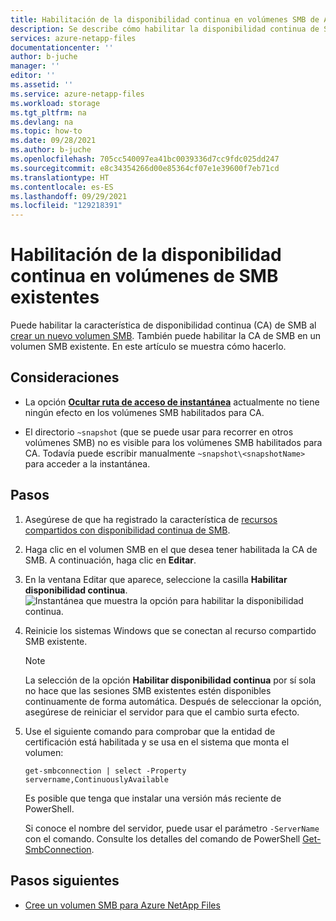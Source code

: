 ```yaml
---
title: Habilitación de la disponibilidad continua en volúmenes SMB de Azure NetApp Files existentes | Microsoft Docs
description: Se describe cómo habilitar la disponibilidad continua de SMB en el volumen SMB de Azure NetApp Files existente.
services: azure-netapp-files
documentationcenter: ''
author: b-juche
manager: ''
editor: ''
ms.assetid: ''
ms.service: azure-netapp-files
ms.workload: storage
ms.tgt_pltfrm: na
ms.devlang: na
ms.topic: how-to
ms.date: 09/28/2021
ms.author: b-juche
ms.openlocfilehash: 705cc540097ea41bc0039336d7cc9fdc025dd247
ms.sourcegitcommit: e8c34354266d00e85364cf07e1e39600f7eb71cd
ms.translationtype: HT
ms.contentlocale: es-ES
ms.lasthandoff: 09/29/2021
ms.locfileid: "129218391"
---
```

# <a name="enable-continuous-availability-on-existing-smb-volumes"></a>Habilitación de la disponibilidad continua en volúmenes de SMB existentes

Puede habilitar la característica de disponibilidad continua (CA) de SMB al [crear un nuevo volumen SMB](azure-netapp-files-create-volumes-smb.md#continuous-availability). También puede habilitar la CA de SMB en un volumen SMB existente. En este artículo se muestra cómo hacerlo.

## <a name="considerations"></a>Consideraciones

* La opción [**Ocultar ruta de acceso de instantánea**](snapshots-edit-hide-path.md) actualmente no tiene ningún efecto en los volúmenes SMB habilitados para CA.  

* El directorio `~snapshot` (que se puede usar para recorrer en otros volúmenes SMB) no es visible para los volúmenes SMB habilitados para CA. Todavía puede escribir manualmente `~snapshot\<snapshotName>` para acceder a la instantánea.

## <a name="steps"></a>Pasos

1. Asegúrese de que ha registrado la característica de [recursos compartidos con disponibilidad continua de SMB](https://aka.ms/anfsmbcasharespreviewsignup).  
2. Haga clic en el volumen SMB en el que desea tener habilitada la CA de SMB. A continuación, haga clic en **Editar**.  
3. En la ventana Editar que aparece, seleccione la casilla **Habilitar disponibilidad continua**.   
    ![Instantánea que muestra la opción para habilitar la disponibilidad continua.](../media/azure-netapp-files/enable-continuous-availability.png)

4. Reinicie los sistemas Windows que se conectan al recurso compartido SMB existente.   

    > [!NOTE]
    > La selección de la opción **Habilitar disponibilidad continua** por sí sola no hace que las sesiones SMB existentes estén disponibles continuamente de forma automática. Después de seleccionar la opción, asegúrese de reiniciar el servidor para que el cambio surta efecto.  

5. Use el siguiente comando para comprobar que la entidad de certificación está habilitada y se usa en el sistema que monta el volumen:

    ```powershell-interactive
    get-smbconnection | select -Property servername,ContinuouslyAvailable
    ```
 
    Es posible que tenga que instalar una versión más reciente de PowerShell. 

    Si conoce el nombre del servidor, puede usar el parámetro `-ServerName` con el comando. Consulte los detalles del comando de PowerShell [Get-SmbConnection](/powershell/module/smbshare/get-smbconnection?view=windowsserver2019-ps&preserve-view=true).

## <a name="next-steps"></a>Pasos siguientes  

* [Cree un volumen SMB para Azure NetApp Files](azure-netapp-files-create-volumes-smb.md)

